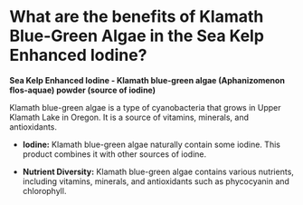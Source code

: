 # What are the benefits of Klamath Blue-Green Algae in the Sea Kelp Enhanced Iodine?

**Sea Kelp Enhanced Iodine - Klamath blue-green algae (Aphanizomenon flos-aquae) powder (source of iodine)** 

Klamath blue-green algae is a type of cyanobacteria that grows in Upper Klamath Lake in Oregon. It is a source of vitamins, minerals, and antioxidants. 

- **Iodine:** Klamath blue-green algae naturally contain some iodine. This product combines it with other sources of iodine. 

- **Nutrient Diversity:** Klamath blue-green algae contains various nutrients, including vitamins, minerals, and antioxidants such as phycocyanin and chlorophyll.